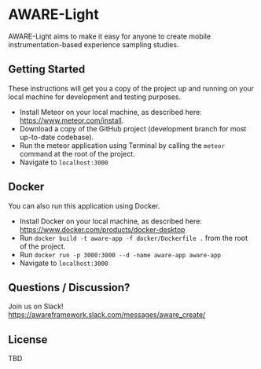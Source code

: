 # AWARE-Light

AWARE-Light aims to make it easy for anyone to create mobile instrumentation-based experience sampling studies.

## Getting Started

These instructions will get you a copy of the project up and running on your local machine for development and testing purposes.

- Install Meteor on your local machine, as described here: https://www.meteor.com/install.
- Download a copy of the GitHub project (development branch for most up-to-date codebase).
- Run the meteor application using Terminal by calling the `meteor` command at the root of the project.
- Navigate to `localhost:3000`

## Docker

You can also run this application using Docker.

- Install Docker on your local machine, as described here: https://www.docker.com/products/docker-desktop
- Run `docker build -t aware-app -f docker/Dockerfile .` from the root of the project.
- Run `docker run -p 3000:3000 --d -name aware-app aware-app`
- Navigate to `localhost:3000`

## Questions / Discussion?

Join us on Slack! https://awareframework.slack.com/messages/aware_create/

## License

TBD
